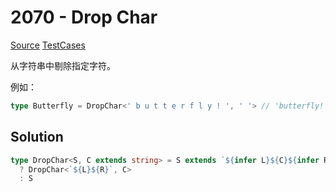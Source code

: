 # 2070 - Drop Char

[Source](https://github.com/lybenson/ts-checker/blob/master/src/2070-medium-drop-char/template.ts) [TestCases]((https://github.com/lybenson/ts-checker/blob/master/src/2070-medium-drop-char/test-cases.ts))

从字符串中剔除指定字符。

例如：

```ts
type Butterfly = DropChar<' b u t t e r f l y ! ', ' '> // 'butterfly!'
```

## Solution

```ts
type DropChar<S, C extends string> = S extends `${infer L}${C}${infer R}`
  ? DropChar<`${L}${R}`, C>
  : S
```
